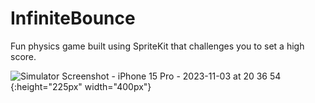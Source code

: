 # InfiniteBounce
Fun physics game built using SpriteKit that challenges you to set a high score.

![Simulator Screenshot - iPhone 15 Pro - 2023-11-03 at 20 36 54](https://github.com/Robertm339/InfiniteBounce/assets/71312299/7b5b7768-aa2e-4205-8937-449b78685d38){:height="225px" width="400px"}
